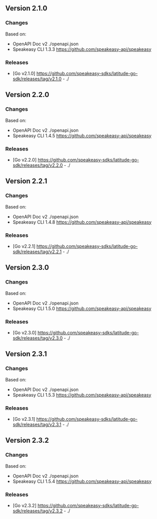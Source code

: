 

## Version 2.1.0
### Changes
Based on:
- OpenAPI Doc v2 ./openapi.json
- Speakeasy CLI 1.3.3 https://github.com/speakeasy-api/speakeasy
### Releases
- [Go v2.1.0] https://github.com/speakeasy-sdks/latitude-go-sdk/releases/tag/v2.1.0 - ./

## Version 2.2.0
### Changes
Based on:
- OpenAPI Doc v2 ./openapi.json
- Speakeasy CLI 1.4.5 https://github.com/speakeasy-api/speakeasy
### Releases
- [Go v2.2.0] https://github.com/speakeasy-sdks/latitude-go-sdk/releases/tag/v2.2.0 - ./

## Version 2.2.1
### Changes
Based on:
- OpenAPI Doc v2 ./openapi.json
- Speakeasy CLI 1.4.8 https://github.com/speakeasy-api/speakeasy
### Releases
- [Go v2.2.1] https://github.com/speakeasy-sdks/latitude-go-sdk/releases/tag/v2.2.1 - ./

## Version 2.3.0
### Changes
Based on:
- OpenAPI Doc v2 ./openapi.json
- Speakeasy CLI 1.5.0 https://github.com/speakeasy-api/speakeasy
### Releases
- [Go v2.3.0] https://github.com/speakeasy-sdks/latitude-go-sdk/releases/tag/v2.3.0 - ./

## Version 2.3.1
### Changes
Based on:
- OpenAPI Doc v2 ./openapi.json
- Speakeasy CLI 1.5.3 https://github.com/speakeasy-api/speakeasy
### Releases
- [Go v2.3.1] https://github.com/speakeasy-sdks/latitude-go-sdk/releases/tag/v2.3.1 - ./

## Version 2.3.2
### Changes
Based on:
- OpenAPI Doc v2 ./openapi.json
- Speakeasy CLI 1.5.4 https://github.com/speakeasy-api/speakeasy
### Releases
- [Go v2.3.2] https://github.com/speakeasy-sdks/latitude-go-sdk/releases/tag/v2.3.2 - ./